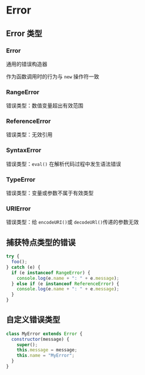 <author-info date="1631095387529"></author-info>

# Error

## Error 类型

### Error

通用的错误构造器

作为函数调用时的行为与 `new` 操作符一致

### RangeError

错误类型：数值变量超出有效范围

### ReferenceError

错误类型：无效引用

### SyntaxError

错误类型：`eval()` 在解析代码过程中发生语法错误

### TypeError

错误类型：变量或参数不属于有效类型

### URIError

错误类型：给 `encodeURI()`或 `decodeURl()`传递的参数无效

## 捕获特点类型的错误

```js
try {
  foo();
} catch (e) {
  if (e instanceof RangeError) {
    console.log(e.name + ": " + e.message);
  } else if (e instanceof ReferenceError) {
    console.log(e.name + ": " + e.message);
  }
}
```

## 自定义错误类型

```js
class MyError extends Error {
  constructor(message) {
    super();
    this.message = message;
    this.name = "MyError";
  }
}
```
